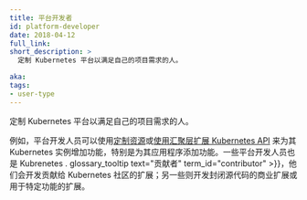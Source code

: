 ```yaml
---
title: 平台开发者
id: platform-developer
date: 2018-04-12
full_link: 
short_description: >
  定制 Kubernetes 平台以满足自己的项目需求的人。

aka: 
tags:
- user-type
---
```


<!--
---
title: Platform Developer
id: platform-developer
date: 2018-04-12
full_link: 
short_description: >
  A person who customizes the Kubernetes platform to fit the needs of their project.

aka: 
tags:
- user-type
---
-->

<!--
 A person who customizes the Kubernetes platform to fit the needs of their project.
-->

 定制 Kubernetes 平台以满足自己的项目需求的人。

<!--more--> 

<!--
A platform developer may, for example, use [Custom Resources](/docs/concepts/api-extension/custom-resources/) or [Extend the Kubernetes API with the aggregation layer](/docs/concepts/api-extension/apiserver-aggregation/) to add functionality to their instance of Kubernetes, specifically for their application.  Some Platform Developers are also . glossary_tooltip text="contributors" term_id="contributor" >}} and develop extensions which are contributed to the Kubernetes community.  Others develop closed-source commercial or site-specific extensions.
-->

例如，平台开发人员可以使用[定制资源](/docs/concepts/api-extension/custom-resources/)或[使用汇聚层扩展 Kubernetes API](/docs/concepts/api-extension/apiserver-aggregation/) 来为其 Kubernetes 实例增加功能，特别是为其应用程序添加功能。一些平台开发人员也是 Kubrenetes . glossary_tooltip text="贡献者" term_id="contributor" >}}，他们会开发贡献给 Kubernetes 社区的扩展；另一些则开发封闭源代码的商业扩展或用于特定功能的扩展。

